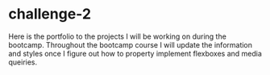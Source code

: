 # challenge-2

Here is the portfolio to the projects I will be working on during the bootcamp.
Throughout the bootcamp course I will update the information and styles 
once I figure out how to property implement flexboxes and media queiries.